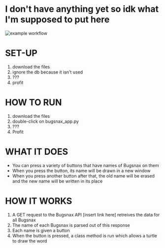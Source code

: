 # I don't have anything yet so idk what I'm supposed to put here
![example workflow](https://github.com/LizardRain/week-one-project/actions/workflows/style.yaml/badge.svg)

# SET-UP
1. download the files
2. ignore the db because it isn't used
3. ???
4. profit

# HOW TO RUN
1. download the files
2. double-click on bugsnax_app.py
3. ???
4. Profit

# WHAT IT DOES
* You can press a variety of buttons that have names of Bugsnax on them
* When you press the button, its name will be drawn in a new window
* When you press another button after that, the old name will be erased and the new name will be written in its place

# HOW IT WORKS
1. A GET request to the Bugsnax API [insert link here] retreives the data for all Bugsnax
2. The name of each Bugsnax is parsed out of this response
3. Each name is given a button
4. When the button is pressed, a class method is run which allows a turtle to draw the word
